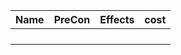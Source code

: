 |Name  | PreCon | Effects                                      |cost |
|------|--------|----------------------------------------------|-----|
|||||
|||||
|||||
|||||